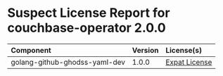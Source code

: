 
Suspect License Report for couchbase-operator 2.0.0
===================================================

|Component|Version|License(s)|
| :--- | :--- | :--- |
|golang-github-ghodss-yaml-dev|1.0.0|[Expat License](../../license-data/19bd4215-a4d4-4ffe-8e54-fcd9558d4e96.txt)|
